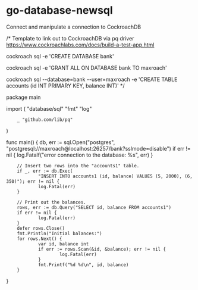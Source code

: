 # go-database-newsql
Connect and manipulate a connection to CockroachDB

/* Template to link out to CockroachDB via pq driver  https://www.cockroachlabs.com/docs/build-a-test-app.html

cockroach sql -e 'CREATE DATABASE bank'

cockroach sql -e 'GRANT ALL ON DATABASE bank TO maxroach'

cockroach sql --database=bank --user=maxroach -e 'CREATE TABLE accounts (id INT PRIMARY KEY, balance INT)' 
*/

package main

import (
        "database/sql"
        "fmt"
        "log"

        _ "github.com/lib/pq"
)

func main() {
        db, err := sql.Open("postgres", "postgresql://maxroach@localhost:26257/bank?sslmode=disable")
        if err != nil {
                log.Fatalf("error connection to the database: %s", err)
        }

        // Insert two rows into the "accounts1" table.
        if _, err := db.Exec(
                "INSERT INTO accounts1 (id, balance) VALUES (5, 2000), (6, 350)"); err != nil {
                log.Fatal(err)
        }

        // Print out the balances.
        rows, err := db.Query("SELECT id, balance FROM accounts1")
        if err != nil {
                log.Fatal(err)
        }
        defer rows.Close()
        fmt.Println("Initial balances:")
        for rows.Next() {
                var id, balance int
                if err := rows.Scan(&id, &balance); err != nil {
                        log.Fatal(err)
                }
                fmt.Printf("%d %d\n", id, balance)
        }
}
